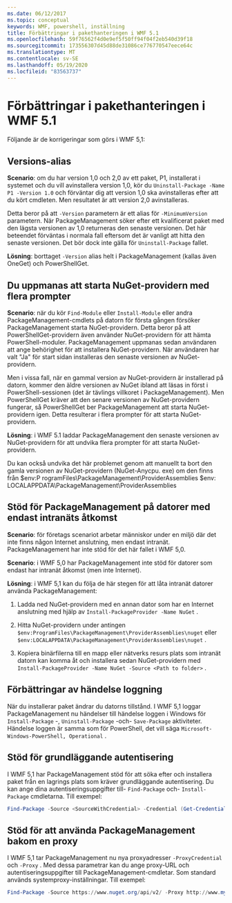 ```yaml
---
ms.date: 06/12/2017
ms.topic: conceptual
keywords: WMF, powershell, inställning
title: Förbättringar i pakethanteringen i WMF 5.1
ms.openlocfilehash: 59f76562f4d0e9ef5f50ff94f04f2eb540d39f18
ms.sourcegitcommit: 173556307d45d88de31086ce776770547eece64c
ms.translationtype: MT
ms.contentlocale: sv-SE
ms.lasthandoff: 05/19/2020
ms.locfileid: "83563737"
---
```

# <a name="improvements-to-package-management-in-wmf-51"></a>Förbättringar i pakethanteringen i WMF 5.1

Följande är de korrigeringar som görs i WMF 5,1:

## <a name="version-alias"></a>Versions-alias

**Scenario**: om du har version 1,0 och 2,0 av ett paket, P1, installerat i systemet och du vill avinstallera version 1,0, kör du `Uninstall-Package -Name P1 -Version 1.0` och förväntar dig att version 1,0 ska avinstalleras efter att du kört cmdleten. Men resultatet är att version 2,0 avinstalleras.

Detta beror på att `-Version` parametern är ett alias för `-MinimumVersion` parametern. När PackageManagement söker efter ett kvalificerat paket med den lägsta versionen av 1,0 returneras den senaste versionen. Det här beteendet förväntas i normala fall eftersom det är vanligt att hitta den senaste versionen. Det bör dock inte gälla för `Uninstall-Package` fallet.

**Lösning**: borttaget `-Version` alias helt i PackageManagement (kallas även OneGet) och PowerShellGet.

## <a name="multiple-prompts-for-bootstrapping-the-nuget-provider"></a>Du uppmanas att starta NuGet-providern med flera prompter

**Scenario**: när du kör `Find-Module` eller `Install-Module` eller andra PackageManagement-cmdlets på datorn för första gången försöker PackageManagement starta NuGet-providern. Detta beror på att PowerShellGet-providern även använder NuGet-providern för att hämta PowerShell-moduler.
PackageManagement uppmanas sedan användaren att ange behörighet för att installera NuGet-providern. När användaren har valt "Ja" för start sidan installeras den senaste versionen av NuGet-providern.

Men i vissa fall, när en gammal version av NuGet-providern är installerad på datorn, kommer den äldre versionen av NuGet ibland att läsas in först i PowerShell-sessionen (det är tävlings villkoret i PackageManagement). Men PowerShellGet kräver att den senare versionen av NuGet-providern fungerar, så PowerShellGet ber PackageManagement att starta NuGet-providern igen.
Detta resulterar i flera prompter för att starta NuGet-providern.

**Lösning**: i WMF 5.1 laddar PackageManagement den senaste versionen av NuGet-providern för att undvika flera prompter för att starta NuGet-providern.

Du kan också undvika det här problemet genom att manuellt ta bort den gamla versionen av NuGet-providern (NuGet-Anycpu. exe) om den finns från $env:P rogramFiles\PackageManagement\ProviderAssemblies $env: LOCALAPPDATA\PackageManagement\ProviderAssemblies

## <a name="support-for-packagemanagement-on-computers-with-intranet-access-only"></a>Stöd för PackageManagement på datorer med endast intranäts åtkomst

**Scenario**: för företags scenariot arbetar människor under en miljö där det inte finns någon Internet anslutning, men endast intranät. PackageManagement har inte stöd för det här fallet i WMF 5,0.

**Scenario**: i WMF 5,0 har PackageManagement inte stöd för datorer som endast har intranät åtkomst (men inte Internet).

**Lösning**: i WMF 5,1 kan du följa de här stegen för att låta intranät datorer använda PackageManagement:

1. Ladda ned NuGet-providern med en annan dator som har en Internet anslutning med hjälp av `Install-PackageProvider -Name NuGet` .

2. Hitta NuGet-providern under antingen `$env:ProgramFiles\PackageManagement\ProviderAssemblies\nuget` eller `$env:LOCALAPPDATA\PackageManagement\ProviderAssemblies\nuget` .

3. Kopiera binärfilerna till en mapp eller nätverks resurs plats som intranät datorn kan komma åt och installera sedan NuGet-providern med `Install-PackageProvider -Name NuGet -Source <Path to folder>` .

## <a name="event-logging-improvements"></a>Förbättringar av händelse loggning

När du installerar paket ändrar du datorns tillstånd. I WMF 5,1 loggar PackageManagement nu händelser till händelse loggen i Windows för `Install-Package` -, `Uninstall-Package` -och- `Save-Package` aktiviteter. Händelse loggen är samma som för PowerShell, det vill säga `Microsoft-Windows-PowerShell, Operational` .

## <a name="support-for-basic-authentication"></a>Stöd för grundläggande autentisering

I WMF 5,1 har PackageManagement stöd för att söka efter och installera paket från en lagrings plats som kräver grundläggande autentisering. Du kan ange dina autentiseringsuppgifter till- `Find-Package` och- `Install-Package` cmdletarna. Till exempel:

```powershell
Find-Package -Source <SourceWithCredential> -Credential (Get-Credential)
```

## <a name="support-for-using-packagemanagement-behind-a-proxy"></a>Stöd för att använda PackageManagement bakom en proxy

I WMF 5,1 tar PackageManagement nu nya proxyadresser `-ProxyCredential` och `-Proxy` . Med dessa parametrar kan du ange proxy-URL och autentiseringsuppgifter till PackageManagement-cmdletar. Som standard används systemproxy-inställningar. Till exempel:

```powershell
Find-Package -Source https://www.nuget.org/api/v2/ -Proxy http://www.myproxyserver.com -ProxyCredential (Get-Credential)
```
